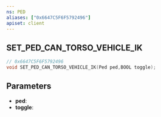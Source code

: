 ```yaml
---
ns: PED
aliases: ["0x6647C5F6F5792496"]
apiset: client
---
```

## SET_PED_CAN_TORSO_VEHICLE_IK

```c
// 0x6647C5F6F5792496
void SET_PED_CAN_TORSO_VEHICLE_IK(Ped ped,BOOL toggle);
```


## Parameters
* **ped**:
* **toggle**:



